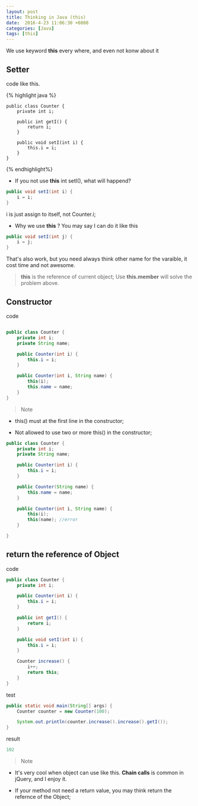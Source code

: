 ```yaml
---
layout: post
title: Thinking in Java (this)
date:  2016-4-23 11:06:30 +0800
categories: [Java]
tags: [this]
---
```



We use keyword **this**  every where, and even not konw about it

## Setter ##
code like this.

{% highlight java %}

	public class Counter {
	    private int i;

	    public int getI() {
	        return i;
	    }

	    public void setI(int i) {
	        this.i = i;
	    }
	}

{% endhighlight%}


- If you not use **this** int setI(), what will happend?

```java
public void setI(int i) {
    i = i;
}
```

i is just assign to itself, not Counter.i;

- Why we use **this** ? You may say I can do it like this

```java
public void setI(int j) {
    i = j;
}
```

That's also work, but you need always think other name for the varaible, it cost
time and not awesome.

> **this** is the reference of current object; Use **this.member** will solve the problem above.


## Constructor
code

```java

public class Counter {
    private int i;
    private String name;

    public Counter(int i) {
        this.i = i;
    }

    public Counter(int i, String name) {
        this(i);
        this.name = name;
    }
}

```
> Note

- this() must at the first line in the constructor;

- Not allowed to use two or more this() in the constructor;

```java
public class Counter {
    private int i;
    private String name;

    public Counter(int i) {
        this.i = i;
    }

    public Counter(String name) {
        this.name = name;
    }

    public Counter(int i, String name) {
        this(i);
        this(name);	//error
    }

}
```

## return the reference of Object
code

```java
public class Counter {
    private int i;

    public Counter(int i) {
        this.i = i;
    }

    public int getI() {
        return i;
    }

    public void setI(int i) {
        this.i = i;
    }

    Counter increase() {
        i++;
        return this;
    }
}
```

test

```java
public static void main(String[] args) {
    Counter counter = new Counter(100);

    System.out.println(counter.increase().increase().getI());
}
```

result

```java
102
```

> Note

- It's very cool when object can use like this. **Chain calls** is common in jQuery, and I enjoy it.

- If your method not need a return value, you may think return the refernce of the Object;



